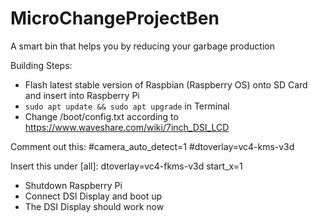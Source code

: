 # MicroChangeProjectBen
A smart bin that helps you by reducing your garbage production

Building Steps:
- Flash latest stable version of Raspbian (Raspberry OS) onto SD Card and insert into Raspberry Pi
- `sudo apt update && sudo apt upgrade` in Terminal
- Change /boot/config.txt according to https://www.waveshare.com/wiki/7inch_DSI_LCD

Comment out this:
#camera_auto_detect=1
#dtoverlay=vc4-kms-v3d

Insert this under [all]:
dtoverlay=vc4-fkms-v3d
start_x=1

- Shutdown Raspberry Pi
- Connect DSI Display and boot up
- The DSI Display should work now
